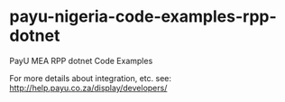 payu-nigeria-code-examples-rpp-dotnet
=================================

PayU MEA RPP dotnet Code Examples

For more details about integration, etc. see: http://help.payu.co.za/display/developers/

